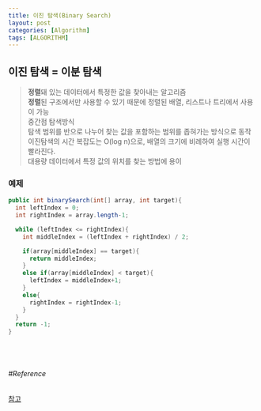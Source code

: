 ```yaml
---
title: 이진 탐색(Binary Search)
layout: post
categories: [Algorithm]
tags: [ALGORITHM]
---
```


## 이진 탐색 = 이분 탐색
> **정렬**돼 있는 데이터에서 특정한 값을 찾아내는 알고리즘<br/>
> **정렬**된 구조에서만 사용할 수 있기 때문에 정렬된 배열, 리스트나 트리에서 사용이 가능<br/>
> 중간점 탐색방식<br/>
> 탐색 범위를 반으로 나누어 찾는 값을 포함하는 범위를 좁혀가는 방식으로 동작<br/>
> 이진탐색의 시간 복잡도는 O(log n)으로, 배열의 크기에 비례하여 실행 시간이 빨라진다.<br/>
> 대용량 데이터에서 특정 값의 위치를 찾는 방법에 용이

### 예제

```java
public int binarySearch(int[] array, int target){
  int leftIndex = 0;
  int rightIndex = array.length-1;

  while (leftIndex <= rightIndex){
    int middleIndex = (leftIndex + rightIndex) / 2;

    if(array[middleIndex] == target){
      return middleIndex;
    }
    else if(array[middleIndex] < target){
      leftIndex = middleIndex+1;
    }
    else{
      rightIndex = rightIndex-1;
    }
  }
  return -1;
}

```

<br/>
<br/>

###### #Reference
[참고](https://velog.io/@kwontae1313/%EC%9D%B4%EC%A7%84-%ED%83%90%EC%83%89Binary-Search-%EC%95%8C%EA%B3%A0%EB%A6%AC%EC%A6%98-%EA%B0%9C%EB%85%90)
